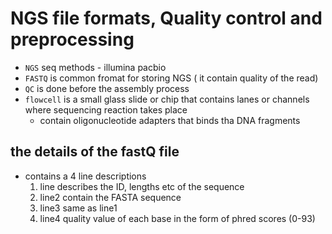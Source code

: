 # NGS file formats, Quality control and preprocessing
* `NGS` seq methods - illumina pacbio
* `FASTQ` is common fromat for storing NGS ( it contain quality of the read)
* `QC` is done before the assembly process
* `flowcell` is a small glass slide or chip that contains lanes or channels where sequencing reaction takes place
  * contain oligonucleotide adapters that binds tha DNA fragments

## the details of the fastQ file 
* contains a 4 line descriptions
  1. line describes the ID, lengths etc of the sequence
  2. line2 contain the FASTA sequence
  3. line3 same as line1
  4. line4 quality value of each base in the form of phred scores (0-93)
